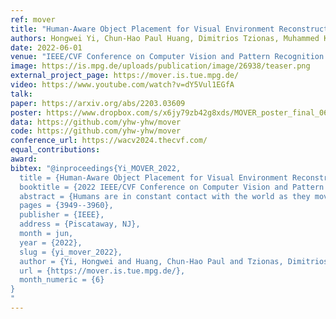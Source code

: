 ```yaml
---
ref: mover
title: "Human-Aware Object Placement for Visual Environment Reconstruction"
authors: Hongwei Yi, Chun-Hao Paul Huang, Dimitrios Tzionas, Muhammed Kocabas, Mohamed Hassan, Siyu Tang, Justus Thies, Michael J. Black
date: 2022-06-01
venue: "IEEE/CVF Conference on Computer Vision and Pattern Recognition (CVPR 2022)"
image: https://is.mpg.de/uploads/publication/image/26938/teaser.png
external_project_page: https://mover.is.tue.mpg.de/
video: https://www.youtube.com/watch?v=dY5Vul1EGfA
talk: 
paper: https://arxiv.org/abs/2203.03609
poster: https://www.dropbox.com/s/x6jy79zb42g8xds/MOVER_poster_final_0613.pdf?dl=0
data: https://github.com/yhw-yhw/mover
code: https://github.com/yhw-yhw/mover
conference_url: https://wacv2024.thecvf.com/
equal_contributions: 
award: 
bibtex: "@inproceedings{Yi_MOVER_2022,
  title = {Human-Aware Object Placement for Visual Environment Reconstruction},
  booktitle = {2022 IEEE/CVF Conference on Computer Vision and Pattern Recognition (CVPR 2022)},
  abstract = {Humans are in constant contact with the world as they move through it and interact with it. This contact is a vital source of information for understanding 3D humans, 3D scenes, and the interactions between them. In fact, we demonstrate that these human-scene interactions (HSIs) can be leveraged to improve the 3D reconstruction of a scene from a monocular RGB video. Our key idea is that, as a person moves through a scene and interacts with it, we accumulate HSIs across multiple input images, and optimize the 3D scene to reconstruct a consistent, physically plausible and functional 3D scene layout. Our optimization-based approach exploits three types of HSI constraints: (1) humans that move in a scene are occluded or occlude objects, thus, defining the depth ordering of the objects, (2) humans move through free space and do not interpenetrate objects,  (3) when humans and objects are in contact, the contact surfaces occupy the same place in space. Using these constraints in an optimization formulation across all observations, we significantly improve the 3D scene layout reconstruction. Furthermore, we show that our scene reconstruction can be used to refine the initial 3D human pose and shape (HPS) estimation. We evaluate the 3D scene layout reconstruction and HPS estimation qualitatively and quantitatively using the PROX and PiGraphs datasets. The code and data are available for research purposes at https://mover.is.tue.mpg.de/.},
  pages = {3949--3960},
  publisher = {IEEE},
  address = {Piscataway, NJ},
  month = jun,
  year = {2022},
  slug = {yi_mover_2022},
  author = {Yi, Hongwei and Huang, Chun-Hao Paul and Tzionas, Dimitrios and Kocabas, Muhammed and Hassan, Mohamed and Tang, Siyu and Thies, Justus and Black, Michael J.},
  url = {https://mover.is.tue.mpg.de/},
  month_numeric = {6}
}
"
---
```

